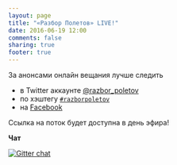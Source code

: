 ```yaml
---
layout: page
title: "«Разбор Полетов» LIVE!"
date: 2016-06-19 12:00
comments: false
sharing: true
footer: true
---
```


За анонсами онлайн вещания лучше следить 

* в Twitter аккаунте [@razbor_poletov][2]
* по хэштегу [`#razborpoletov`][3]
* на [Facebook][4]

<!-- Чтобы слушать, нажмите кнопку Play -->
<!-- http://stardust.wavestreamer.com:8062/live/;stream/1 -->
<!--audio preload="none">
   <source src="http://shipilev.net:8000/razbor" type="audio/mp3" />
   Your browser does not support the audio tag.
</audio-->

Ссылка на поток будет доступна в день эфира!

**Чат**

[![Gitter chat](https://badges.gitter.im/gitterHQ/gitter.png)](https://gitter.im/razbor-poletov/razbor-poletov.github.com)


[1]: http://shipilev.net:8000/razbor
[2]: http://twitter.com/razbor_poletov
[3]: https://twitter.com/hashtag/razborpoletov
[4]: http://facebook.com/razborPoletovPodcast/
